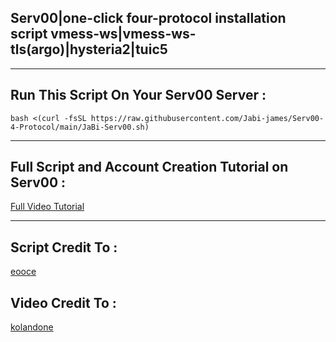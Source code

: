 ## Serv00|one-click four-protocol installation script vmess-ws|vmess-ws-tls(argo)|hysteria2|tuic5

---

## Run This Script On Your Serv00 Server :
```
bash <(curl -fsSL https://raw.githubusercontent.com/Jabi-james/Serv00-4-Protocol/main/JaBi-Serv00.sh)
```
---
## Full Script and Account Creation Tutorial on Serv00 :
[Full Video Tutorial ](https://www.youtube.com/watch?v=myN8g-wZZBQ) 

---
## Script Credit To :
[eooce](https://github.com/eooce) 

## Video Credit To :
[kolandone](https://www.youtube.com/@kolandone/videos)
